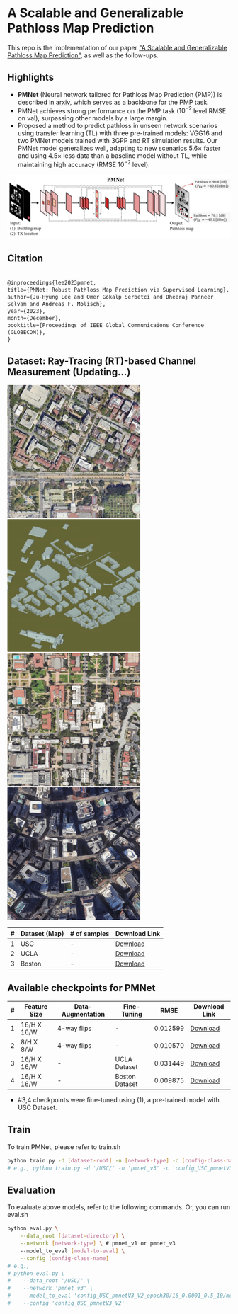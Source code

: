 # A Scalable and Generalizable Pathloss Map Prediction

This repo is the implementation of our paper ["A Scalable and Generalizable Pathloss Map Prediction"](https://arxiv.org/abs/2312.03950), as well as the follow-ups.

## Highlights
- **PMNet** (Neural network tailored for Pathloss Map Prediction (PMP)) is described in [arxiv](https://arxiv.org/abs/2103.14030), which serves as a backbone for the PMP task.
- PMNet achieves strong performance on the PMP task ($10^{-2}$ level RMSE on val), surpassing other models by a large margin.
- Proposed a method to predict pathloss in unseen network scenarios using transfer learning (TL) with three pre-trained models: VGG16 and two PMNet models trained with 3GPP and RT simulation results. Our PMNet model generalizes well, adapting to new scenarios 5.6× faster and using 4.5× less data than a baseline model without TL, while maintaining high accuracy (RMSE $10^{-2}$ level).

<!-- ![overview_PMNet](figure/overview_PMNet.png) -->
<img src="figure/overview_PMNet.jpg" alt="overview_PMNet" width="800" style="float:center" />

<!-- ## Main Results on USC RT Dataset with Pretrained Models -->

## Citation

```

@inproceedings{lee2023pmnet,
title={PMNet: Robust Pathloss Map Prediction via Supervised Learning},
author={Ju-Hyung Lee and Omer Gokalp Serbetci and Dheeraj Panneer Selvam and Andreas F. Molisch},
year={2023},
month={December},
booktitle={Proceedings of IEEE Global Communicaions Conference (GLOBECOM)},
}

```

## Dataset: Ray-Tracing (RT)-based Channel Measurement (Updating...)

<!-- ![map_USC](figure/map_USC.png)
![bldmap_3D_USC](figure/geometry_USC.png)
![map_UCLA](figure/map_UCLA.png)
![map_Boston](figure/map_Boston.png) -->
<img src="figure/map_USC.png" alt="map_USC" width="300"/> <img src="figure/geometry_USC.png" alt="bldmap_3D_USC" width="300"/> <br/>
<img src="figure/map_UCLA.png" alt="map_UCLA" width="300"/> <img src="figure/map_Boston.png" alt="map_Boston" width="300"/>

| #   | Dataset (Map) | # of samples   | Download Link                                                                                     |
| --- | ------------- | -------------- | ------------------------------------------------------------------------------------------------- |
| 1   | USC           | -              | [Download](https://drive.google.com/file/d/1r1k9_PgqJEitY1E0VYZ62e2btuGwgnFk/view?usp=sharing)    |
| 2   | UCLA          | -              | [Download](https://drive.google.com/file/d/1cAPSHiM-Q9JPnT1e-cP6u6ppXgCRKPTy/view?usp=sharing)    |
| 3   | Boston        | -              | [Download](https://drive.google.com/file/d/1xshE4Y2Qa4k1ir1kzS2MAdDidJ6oVLGc/view?usp=sharing)    |


<!-- **Download Link** <br/>
[USC Dataset](https://drive.google.com/file/d/1uk7no4GwSCQ_sKI3WWnl67llzV1iLQ4l/view?usp=sharing) <br/>
[Radiomapseer Reduced](https://drive.google.com/file/d/12eeypRCnTaCv1WyY9E-FT7ugvdsBTqDN/view?usp=sharing) <br/>
[Radiomapseer Orginal](https://drive.google.com/file/d/1PTaPpLOKraVCRZU_Tzev4D5ZO32tpqMO/view?usp=sharing) -->

## Available checkpoints for PMNet

| #   | Feature Size | Data-Augmentation | Fine-Tuning    | RMSE     | Download Link                                                                                     |
| --- | ------------ | ----------------- | -------------- | -------- | ------------------------------------------------------------------------------------------------- |
| 1   | 16/H X 16/W  | 4-way flips       | -              | 0.012599 | [Download](https://drive.google.com/file/d/1r1k9_PgqJEitY1E0VYZ62e2btuGwgnFk/view?usp=sharing)    |
| 2   | 8/H X 8/W    | 4-way flips       | -              | 0.010570 | [Download](https://drive.google.com/file/d/1cAPSHiM-Q9JPnT1e-cP6u6ppXgCRKPTy/view?usp=sharing)    |
| 3   | 16/H X 16/W  | -                 | UCLA Dataset   | 0.031449 | [Download](https://drive.google.com/file/d/1xshE4Y2Qa4k1ir1kzS2MAdDidJ6oVLGc/view?usp=sharing)    |
| 4   | 16/H X 16/W  | -                 | Boston Dataset | 0.009875 | [Download](https://drive.google.com/file/d/17G-F19Bw05gyFcTbc9MYqrxYlzs0YP5K/view?usp=sharing)    |

- #3,4 checkpoints were fine-tuned using (1), a pre-trained model with USC Dataset.

## Train

To train PMNet, please refer to train.sh

```bash
python train.py -d [dataset-root] -n [network-type] -c [config-class-name]
# e.g., python train.py -d '/USC/' -n 'pmnet_v3' -c 'config_USC_pmnetV3_V2'
```

## Evaluation

To evaluate above models, refer to the following commands. Or, you can run eval.sh

```bash
python eval.py \
    --data_root [dataset-directory] \
    --network [network-type] \ # pmnet_v1 or pmnet_v3
    --model_to_eval [model-to-eval] \
    --config [config-class-name]
# e.g.,
# python eval.py \
#    --data_root '/USC/' \
#    --network 'pmnet_v3' \
#    --model_to_eval 'config_USC_pmnetV3_V2_epoch30/16_0.0001_0.5_10/model_0.00012.pt' \
#    --config 'config_USC_pmnetV3_V2'
```



